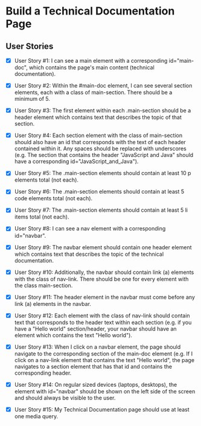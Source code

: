 # Build a Technical Documentation Page

## User Stories

- [x] User Story #1: I can see a main element with a corresponding id="main-doc", which contains the page's main content (technical documentation).

- [x] User Story #2: Within the #main-doc element, I can see several section elements, each with a class of main-section. There should be a minimum of 5.

- [x] User Story #3: The first element within each .main-section should be a header element which contains text that describes the topic of that section.

- [x] User Story #4: Each section element with the class of main-section should also have an id that corresponds with the text of each header contained within it. Any spaces should be replaced with underscores (e.g. The section that contains the header "JavaScript and Java" should have a corresponding id="JavaScript_and_Java").

- [x] User Story #5: The .main-section elements should contain at least 10 p elements total (not each).

- [x] User Story #6: The .main-section elements should contain at least 5 code elements total (not each).

- [x] User Story #7: The .main-section elements should contain at least 5 li items total (not each).

- [x] User Story #8: I can see a nav element with a corresponding id="navbar".

- [x] User Story #9: The navbar element should contain one header element which contains text that describes the topic of the technical documentation.

- [x] User Story #10: Additionally, the navbar should contain link (a) elements with the class of nav-link. There should be one for every element with the class main-section.

- [x] User Story #11: The header element in the navbar must come before any link (a) elements in the navbar.

- [x] User Story #12: Each element with the class of nav-link should contain text that corresponds to the header text within each section (e.g. if you have a "Hello world" section/header, your navbar should have an element which contains the text "Hello world").

- [x] User Story #13: When I click on a navbar element, the page should navigate to the corresponding section of the main-doc element (e.g. If I click on a nav-link element that contains the text "Hello world", the page navigates to a section element that has that id and contains the corresponding header.

- [x] User Story #14: On regular sized devices (laptops, desktops), the element with id="navbar" should be shown on the left side of the screen and should always be visible to the user.

- [x] User Story #15: My Technical Documentation page should use at least one media query.